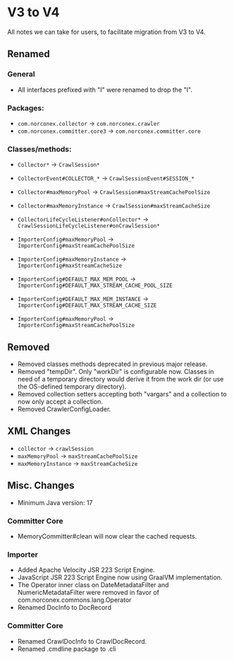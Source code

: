 V3 to V4
========

All notes we can take for users, to facilitate migration from V3 to V4.

Renamed
-------

### General

* All interfaces prefixed with "I" were renamed to drop the "I".

### Packages:

* `com.norconex.collector` → `com.norconex.crawler`
* `com.norconex.committer.core3` → `com.norconex.committer.core`

### Classes/methods:

* `Collector*` → `CrawlSession*`
* `CollectorEvent#COLLECTOR_*` → `CrawlSessionEvent#SESSION_*`
* `Collector#maxMemoryPool` → `CrawlSession#maxStreamCachePoolSize`
* `Collector#maxMemoryInstance` → `CrawlSession#maxStreamCacheSize`
* `CollectorLifeCycleListener#onCollector*`
  → `CrawlSessionLifeCycleListener#onCrawlSession*`

* `ImporterConfig#maxMemoryPool` → `ImporterConfig#maxStreamCachePoolSize`
* `ImporterConfig#maxMemoryInstance` → `ImporterConfig#maxStreamCacheSize`
* `ImporterConfig#DEFAULT_MAX_MEM_POOL` → `ImporterConfig#DEFAULT_MAX_STREAM_CACHE_POOL_SIZE`
* `ImporterConfig#DEFAULT_MAX_MEM_INSTANCE` → `ImporterConfig#DEFAULT_MAX_STREAM_CACHE_SIZE`

* `ImporterConfig#maxMemoryPool` → `ImporterConfig#maxStreamCachePoolSize`

Removed
-------

* Removed classes methods deprecated in previous major release.
* Removed "tempDir". Only "workDir" is configurable now. Classes 
  in need of a  temporary directory would derive it from the work 
  dir (or use the OS-defined temporary directory).
* Removed collection setters accepting both "vargars" and a collection
  to now only accept a collection. 
* Removed CrawlerConfigLoader.

XML Changes
-----------

* `collector` → `crawlSession`
* `maxMemoryPool` → `maxStreamCachePoolSize`
* `maxMemoryInstance` → `maxStreamCacheSize`


Misc. Changes
-------------

* Minimum Java version: 17

### Committer Core

* MemoryCommitter#clean will now clear the cached requests.

### Importer

* Added Apache Velocity JSR 223 Script Engine.
* JavaScript JSR 223 Script Engine now using GraalVM implementation.
* The Operator inner class on DateMetadataFilter and NumericMetadataFilter
  were removed in favor of com.norconex.commons.lang.Operator
* Renamed DocInfo to DocRecord

### Committer Core
* Renamed CrawlDocInfo to CrawlDocRecord.
* Renamed .cmdline package to .cli
  
